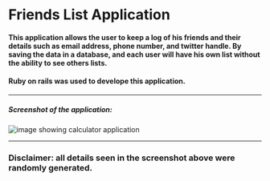 # Friends List Application

#### This application allows the user to keep a log of his friends and their details such as email address, phone number, and twitter handle. By saving the data in a database, and each user will have his own list without the ability to see others lists.

#### Ruby on rails was used to develope this application.

-----
##### Screenshot of the application:

![image showing calculator application](https://www.sirajsaleem.com/images/friends-list/friends-list-app.png)

-----
### Disclaimer: all details seen in the screenshot above were randomly generated.
